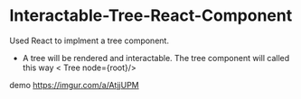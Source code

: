 # Interactable-Tree-React-Component

 Used React to implment a tree component.
*  A tree will be rendered and interactable. The tree component will called this way < Tree node={root}/>

demo https://imgur.com/a/AtjjUPM
